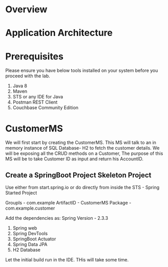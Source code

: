 # Overview

# Application Architecture

# Prerequisites
Please ensure you have below tools installed on your system before you proceed with the lab.
1. Java 8
2. Maven
3. STS or any IDE for Java
4. Postman REST Client
5. Couchbase Community Edition


# CustomerMS
We will first start by creating the CustomerMS. This MS will talk to an in memory instance of SQL Database- H2 to fetch the customer details.
We will be exposing all the CRUD methods on a Customer, 
The purpose of this MS will be to take Customer ID as input and return his AccountID.

## Create a SpringBoot Project Skeleton Project

 Use either from start.spring.io or do directly from inside the STS - Spring Started Project

GroupIs - com.example
ArtifactID - CustomerMS
Package - com.example.customer

Add the dependencies as:
Spring Version - 2.3.3
1. Spring web
2. Spring DevTools
3. SpringBoot Actuator
4. Spring Data JPA
5. H2 Database

Let the initial build run in the IDE. THis will take some time.









